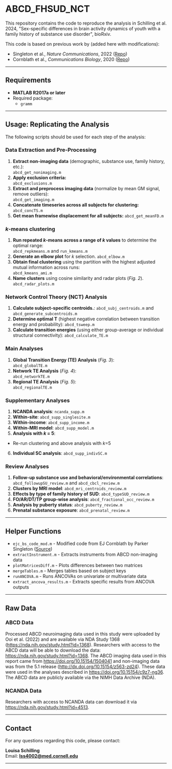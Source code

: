 # ABCD_FHSUD_NCT

This repository contains the code to reproduce the analysis in Schilling et al. 2024, "Sex-specific differences in brain activity dynamics of youth with a family history of substance use disorder", bioRxiv.

This code is based on previous work by (added here with modifications):
- Singleton et al., *Nature Communications*, 2022 ([Repo](https://github.com/singlesp/energy_landscape))
- Cornblath et al., *Communications Biology*, 2020 ([Repo](https://github.com/ejcorn/brain_states))

---

## Requirements
- **MATLAB R2017a or later**
- Required package:
  - `gramm`

---

## Usage: Replicating the Analysis
The following scripts should be used for each step of the analysis:

### **Data Extraction and Pre-Processing**
1. **Extract non-imaging data** (demographic, substance use, family history, etc.):  
   `abcd_get_nonimaging.m`
2. **Apply exclusion criteria:**  
   `abcd_exclusions.m`
3. **Extract and preprocess imaging data** (normalize by mean GM signal, remove outliers):  
   `abcd_get_imaging.m`
4. **Concatenate timeseries across all subjects for clustering:**  
   `abcd_concTS.m`
5. **Get mean framewise displacement for all subjects:**
   `abcd_get_meanFD.m`

### ***k*-means clustering**
1. **Run repeated *k*-means across a range of *k* values** to determine the optimal range:  
   `abcd_repkmeans.m` and  `run_kmeans.m`
2. **Generate an elbow plot** for *k* selection.
      `abcd_elbow.m`
3. **Obtain final clustering** using the partition with the highest adjusted mutual information across runs:  
   `abcd_kmeans_ami.m`
4. **Name clusters** using cosine similarity and radar plots (*Fig. 2*).
   `abcd_radar_plots.m`
   
### **Network Control Theory (NCT) Analysis**
1. **Calculate subject-specific centroids.**:
   `abcd_subj_centroids.m` and `abcd_generate_subcentroids.m`
3. **Determine optimal T** (highest negative correlation between transition energy and probability):
   `abcd_tsweep.m`
4. **Calculate transition energies** (using either group-average or individual structural connectivity):
  `abcd_calculate_TE.m`

### **Main Analyses**
1. **Global Transition Energy (TE) Analysis** (*Fig. 3*):  
   `abcd_globalTE.m`
2. **Network TE Analysis** (*Fig. 4*):  
   `abcd_networkTE.m`
3. **Regional TE Analysis** (*Fig. 5*):  
   `abcd_regionalTE.m`

### **Supplementary Analyses**
1. **NCANDA analysis**:
   `ncanda_supp.m` 
2. **Within-site**:
   `abcd_supp_singlesite.m`
3. **Within-income**:
   `abcd_supp_income.m`
4. **Within-MRI model**: 
  `abcd_supp_model.m`
5. **Analysis with *k* = 5**:
  - Re-run clustering and above analysis with *k*=5
6. **Individual SC analysis**:
  `abcd_supp_indivSC.m`

### **Review Analyses**
1. **Follow-up substance use and behavioral/environmental correlations**:
  `abcd_followupSU_review.m` and `abcd_cbcl_review.m`
2. **Clusters by MRI model**:
   `abcd_mri_centroids_review.m`  
3. **Effects by type of family history of SUD**:
  `abcd_typeSUD_review.m`
4. **FO/AR/DT/TP group-wise analysis**:
   `abcd_fractional_occ_review.m`
5. **Analysis by puberty status**:
  `abcd_puberty_review.m`
6. **Prenatal substance exposure**:
  `abcd_prenatal_review.m`

---

## Helper Functions
- `ejc_bs_code_mod.m` - Modified code from EJ Cornblath by Parker Singleton ([Source](https://github.com/singlesp/energy_landscape))
- `extractInstrument.m` - Extracts instruments from ABCD non-imaging data
- `plotMatricesDiff.m` - Plots differences between two matrices
- `mergeTables.m` - Merges tables based on subject keys
- `runANCOVA.m` - Runs ANCOVAs on univariate or multivariate data
- `extract_ancova_results.m` - Extracts specific results from ANCOVA outputs

---

## Raw Data

### **ABCD Data**
Processed ABCD neuroimaging data used in this study were uploaded by Ooi et al. (2022) and are available via NDA Study 1368 (https://nda.nih.gov/study.html?id=1368). Researchers with access to the ABCD data will be able to download the data: https://nda.nih.gov/study.html?id=1368. The ABCD imaging data used in this report came from
https://doi.org/10.15154/1504041 and non-imaging data was from the 5.1 release (http://dx.doi.org/10.15154/z563-zd24). These data were used in the analyses described in https://doi.org/10.15154/c9z7-ng36. The ABCD data are publicly available via the NIMH Data Archive (NDA).

### **NCANDA Data**
Researchers with access to NCANDA data can download it via https://nda.nih.gov/study.html?id=4513. 

---

## Contact
For any questions regarding this code, please contact:

**Louisa Schilling**  
Email: **lss4002@med.cornell.edu**

---
